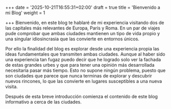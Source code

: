 +++
date = '2025-10-21T16:55:31+02:00'
draft = true
title = 'Bienvenido a mi Blog'
weight = 1

+++
Bienvenido, en este blog te hablaré de mi experiencia visitando dos de las capitales más relevantes de Europa, París y Roma.
En un par de viajes pude comprobar que ambas ciudades mantienen un tipo de vida propio y una singular idiosincrasia que las convierte en entornos únicos. 

Por ello la finalidad del blog es explorar desde una experiencia propia las ideas fundamentales que transmiten ambas ciudades. Aunque al haber sido una experiencia tan fugaz puedo decir que he logrado solo ver la fachada de estas grandes urbes y que para tener una opinión más desarrollada necesitaría pasar más tiempo. Esto no supone ningún problema, puesto que son ciudades que parece que nunca terminas de explorar y descubrir nuevos rincones, lo que las convierte en lugares susceptibles a una nueva visita. 

Después de esta breve introducción comienza el contenido de este blog informativo a cerca de las ciudades. 